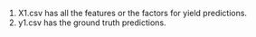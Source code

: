 1. X1.csv has all the features or the factors for yield predictions.
2. y1.csv has the ground truth predictions.

